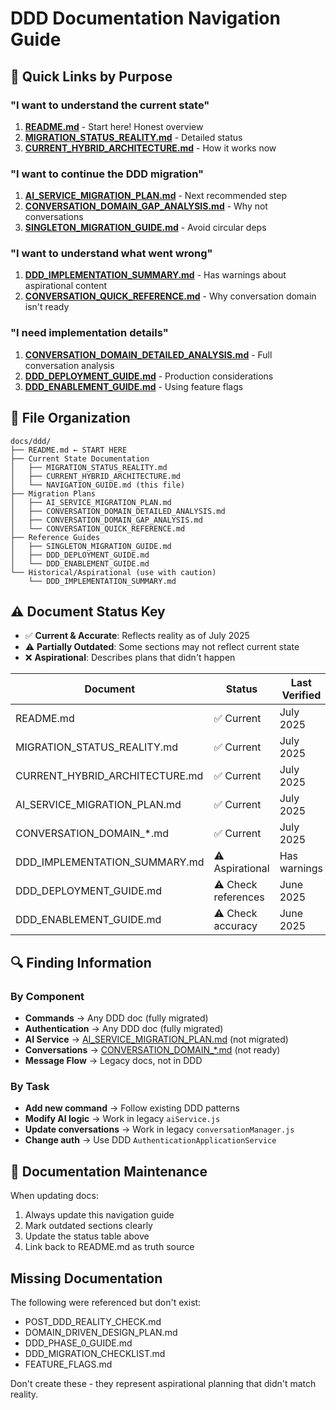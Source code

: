 # DDD Documentation Navigation Guide

## 🎯 Quick Links by Purpose

### "I want to understand the current state"
1. **[README.md](README.md)** - Start here! Honest overview
2. **[MIGRATION_STATUS_REALITY.md](MIGRATION_STATUS_REALITY.md)** - Detailed status
3. **[CURRENT_HYBRID_ARCHITECTURE.md](CURRENT_HYBRID_ARCHITECTURE.md)** - How it works now

### "I want to continue the DDD migration"
1. **[AI_SERVICE_MIGRATION_PLAN.md](AI_SERVICE_MIGRATION_PLAN.md)** - Next recommended step
2. **[CONVERSATION_DOMAIN_GAP_ANALYSIS.md](CONVERSATION_DOMAIN_GAP_ANALYSIS.md)** - Why not conversations
3. **[SINGLETON_MIGRATION_GUIDE.md](SINGLETON_MIGRATION_GUIDE.md)** - Avoid circular deps

### "I want to understand what went wrong"
1. **[DDD_IMPLEMENTATION_SUMMARY.md](DDD_IMPLEMENTATION_SUMMARY.md)** - Has warnings about aspirational content
2. **[CONVERSATION_QUICK_REFERENCE.md](CONVERSATION_QUICK_REFERENCE.md)** - Why conversation domain isn't ready

### "I need implementation details"
1. **[CONVERSATION_DOMAIN_DETAILED_ANALYSIS.md](CONVERSATION_DOMAIN_DETAILED_ANALYSIS.md)** - Full conversation analysis
2. **[DDD_DEPLOYMENT_GUIDE.md](DDD_DEPLOYMENT_GUIDE.md)** - Production considerations
3. **[DDD_ENABLEMENT_GUIDE.md](DDD_ENABLEMENT_GUIDE.md)** - Using feature flags

## 📁 File Organization

```
docs/ddd/
├── README.md ← START HERE
├── Current State Documentation
│   ├── MIGRATION_STATUS_REALITY.md
│   ├── CURRENT_HYBRID_ARCHITECTURE.md
│   └── NAVIGATION_GUIDE.md (this file)
├── Migration Plans
│   ├── AI_SERVICE_MIGRATION_PLAN.md
│   ├── CONVERSATION_DOMAIN_DETAILED_ANALYSIS.md
│   ├── CONVERSATION_DOMAIN_GAP_ANALYSIS.md
│   └── CONVERSATION_QUICK_REFERENCE.md
├── Reference Guides
│   ├── SINGLETON_MIGRATION_GUIDE.md
│   ├── DDD_DEPLOYMENT_GUIDE.md
│   └── DDD_ENABLEMENT_GUIDE.md
└── Historical/Aspirational (use with caution)
    └── DDD_IMPLEMENTATION_SUMMARY.md
```

## ⚠️ Document Status Key

- ✅ **Current & Accurate**: Reflects reality as of July 2025
- ⚠️ **Partially Outdated**: Some sections may not reflect current state
- ❌ **Aspirational**: Describes plans that didn't happen

| Document | Status | Last Verified |
|----------|--------|---------------|
| README.md | ✅ Current | July 2025 |
| MIGRATION_STATUS_REALITY.md | ✅ Current | July 2025 |
| CURRENT_HYBRID_ARCHITECTURE.md | ✅ Current | July 2025 |
| AI_SERVICE_MIGRATION_PLAN.md | ✅ Current | July 2025 |
| CONVERSATION_DOMAIN_*.md | ✅ Current | July 2025 |
| DDD_IMPLEMENTATION_SUMMARY.md | ⚠️ Aspirational | Has warnings |
| DDD_DEPLOYMENT_GUIDE.md | ⚠️ Check references | June 2025 |
| DDD_ENABLEMENT_GUIDE.md | ⚠️ Check accuracy | June 2025 |

## 🔍 Finding Information

### By Component
- **Commands** → Any DDD doc (fully migrated)
- **Authentication** → Any DDD doc (fully migrated)
- **AI Service** → [AI_SERVICE_MIGRATION_PLAN.md](AI_SERVICE_MIGRATION_PLAN.md) (not migrated)
- **Conversations** → [CONVERSATION_DOMAIN_*.md](CONVERSATION_DOMAIN_GAP_ANALYSIS.md) (not ready)
- **Message Flow** → Legacy docs, not in DDD

### By Task
- **Add new command** → Follow existing DDD patterns
- **Modify AI logic** → Work in legacy `aiService.js`
- **Update conversations** → Work in legacy `conversationManager.js`
- **Change auth** → Use DDD `AuthenticationApplicationService`

## 📝 Documentation Maintenance

When updating docs:
1. Always update this navigation guide
2. Mark outdated sections clearly
3. Update the status table above
4. Link back to README.md as truth source

## Missing Documentation

The following were referenced but don't exist:
- POST_DDD_REALITY_CHECK.md
- DOMAIN_DRIVEN_DESIGN_PLAN.md
- DDD_PHASE_0_GUIDE.md
- DDD_MIGRATION_CHECKLIST.md
- FEATURE_FLAGS.md

Don't create these - they represent aspirational planning that didn't match reality.